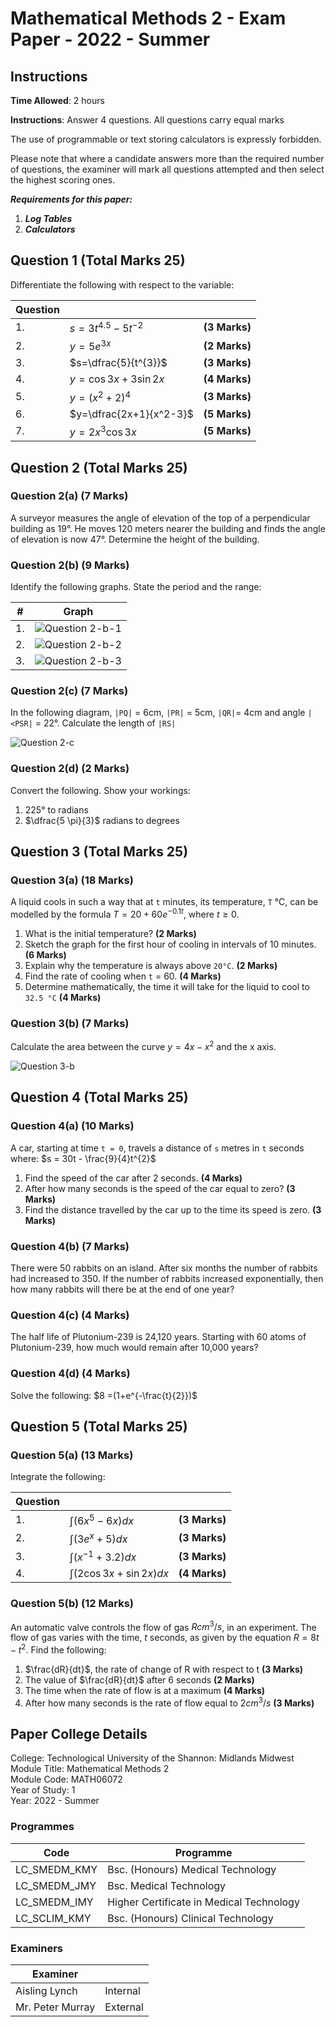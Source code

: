 ﻿
# Mathematical Methods 2 - Exam Paper - 2022 - Summer

## Instructions

**Time Allowed**: 2 hours

**Instructions**:  Answer 4 questions. All questions carry equal marks

The use of programmable or text storing calculators is expressly forbidden.

Please note that where a candidate answers more than the required number of questions, the examiner will mark all questions attempted and then select the highest scoring ones.

***Requirements for this paper:***

1. ***Log Tables***
2. ***Calculators***

## Question 1 (Total Marks 25)

Differentiate the following with respect to the variable:

| Question |                         |               |
|----------|-------------------------|---------------|
| 1.       | $s=3t^{4.5}-5t^{-2}$    | **(3 Marks)** |
| 2.       | $y=5e^{3x}$             | **(2 Marks)** |
| 3.       | $s=\dfrac{5}{t^{3}}$    | **(3 Marks)** |
| 4.       | $y=\cos 3x + 3 \sin 2x$ | **(4 Marks)** |
| 5.       | $y=(x^2 + 2)^4$         | **(3 Marks)** |
| 6.       | $y=\dfrac{2x+1}{x^2-3}$ | **(5 Marks)** |
| 7.       | $y=2x^3\cos 3x$         | **(5 Marks)** |

## Question 2 (Total Marks 25)

### Question 2(a) (7 Marks)

A surveyor measures the angle of elevation of the top of a perpendicular building as 19°. He moves 120 meters nearer the building and finds the angle of elevation is now 47°. Determine the height of the building.

### Question 2(b) (9 Marks)

Identify the following graphs. State the period and the range:

| #  | Graph                                                                                   |
|----|-----------------------------------------------------------------------------------------|
| 1. | ![Question 2-b-1](images/exam-2022-mathematical-methods-2-math06072-paper/question-2-b-1.png) |
| 2. | ![Question 2-b-2](images/exam-2022-mathematical-methods-2-math06072-paper/question-2-b-2.png) |
| 3. | ![Question 2-b-3](images/exam-2022-mathematical-methods-2-math06072-paper/question-2-b-3.png) |

### Question 2(c) (7 Marks)

In the following diagram, `|PQ|` = 6cm, `|PR|` = 5cm, `|QR|`= 4cm and angle `|<PSR|` = 22°. Calculate the length of `|RS|`

![Question 2-c](images/exam-2022-mathematical-methods-2-math06072-paper/question-2-c.png)

### Question 2(d) (2 Marks)

Convert the following. Show your workings:

1. 225° to radians
2. $\dfrac{5 \pi}{3}$ radians to degrees

## Question 3 (Total Marks 25)

### Question 3(a) (18 Marks)

A liquid cools in such a way that at `t` minutes, its temperature, `T` °C, can be modelled by the formula $T = 20 + 60e^{-0.1t}$, where $t \geq 0$.

1. What is the initial temperature? **(2 Marks)**
2. Sketch the graph for the first hour of cooling in intervals of 10 minutes. **(6 Marks)**
3. Explain why the temperature is always above `20°C`. **(2 Marks)**
4. Find the rate of cooling when `t` = 60. **(4 Marks)**
5. Determine mathematically, the time it will take for the liquid to cool to `32.5 °C` **(4 Marks)**

### Question 3(b) (7 Marks)

Calculate the area between the curve $y = 4x - x^{2}$ and the x axis.

![Question 3-b](images/exam-2022-mathematical-methods-2-math06072-paper/question-3-b.png)

## Question 4 (Total Marks 25)

### Question 4(a) (10 Marks)

A car, starting at time `t = 0`, travels a distance of `s` metres in `t` seconds where: $s = 30t - \frac{9}{4}t^{2}$

1. Find the speed of the car after 2 seconds. **(4 Marks)**
2. After how many seconds is the speed of the car equal to zero? **(3 Marks)**
3. Find the distance travelled by the car up to the time its speed is zero. **(3 Marks)**

### Question 4(b) (7 Marks)

There were 50 rabbits on an island. After six months the number of rabbits had increased to 350. If the number of rabbits increased exponentially, then how many rabbits will there be at the end of one year?

### Question 4(c) (4 Marks)

The half life of Plutonium-239 is 24,120 years. Starting with 60 atoms of Plutonium-239, how much would remain after 10,000 years?

### Question 4(d) (4 Marks)

Solve the following: $8 =(1+e^{-\frac{t}{2}})$

## Question 5 (Total Marks 25)

### Question 5(a) (13 Marks)

Integrate the following:

| Question |                              |               |
|----------|------------------------------|---------------|
| 1.       | $\int(6x^{5} - 6x)dx$        | **(3 Marks)** |
| 2.       | $\int(3e^{x} + 5)dx$         | **(3 Marks)** |
| 3.       | $\int(x^{-1} + 3.2)dx$       | **(3 Marks)** |
| 4.       | $\int(2\cos 3x + \sin 2x)dx$ | **(4 Marks)** |

### Question 5(b) (12 Marks)

An automatic valve controls the flow of gas $R cm^3/s$, in an experiment. The flow of gas varies with the time, *t* seconds, as given by the equation $R=8t-t^2$. Find the following:

1. $\frac{dR}{dt}$, the rate of change of R with respect to t **(3 Marks)**
2. The value of $\frac{dR}{dt}$ after 6 seconds **(2 Marks)**
3. The time when the rate of flow is at a maximum **(4 Marks)**
4. After how many seconds is the rate of flow equal to $2cm^3/s$ **(3 Marks)**

## Paper College Details

College: Technological University of the Shannon: Midlands Midwest  
Module Title: Mathematical Methods 2  
Module Code: MATH06072  
Year of Study: 1  
Year: 2022 - Summer  

### Programmes

| Code           | Programme                                |
|----------------|------------------------------------------|
| LC_SMEDM_KMY | Bsc. (Honours) Medical Technology        |
| LC_SMEDM_JMY | Bsc. Medical Technology                  |
| LC_SMEDM_IMY | Higher Certificate in Medical Technology |
| LC_SCLIM_KMY | Bsc. (Honours) Clinical Technology       |

### Examiners

| Examiner         |          |
|------------------|----------|
| Aisling Lynch    | Internal |
| Mr. Peter Murray | External |

